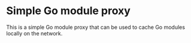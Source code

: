 # Simple Go module proxy

This is a simple Go module proxy that can be used to cache Go modules locally
on the network.
